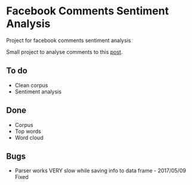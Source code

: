 # Facebook Comments Sentiment Analysis
Project for facebook comments sentiment analysis

Small project to analyse comments to this [post](https://www.facebook.com/permalink.php?story_fbid=621724294649235&id=100004350093268).

## To do
- Clean corpus
- Sentiment analysis

## Done
- Corpus
- Top words
- Word cloud

## Bugs
- Parser works VERY slow while saving info to data frame - 2017/05/09 Fixed
